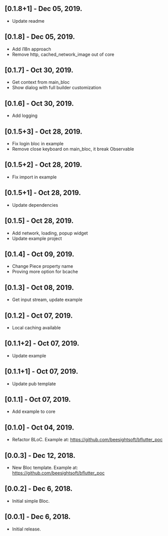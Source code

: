 ## [0.1.8+1] - Dec 05, 2019.

* Update readme

## [0.1.8] - Dec 05, 2019.

* Add i18n approach
* Remove http, cached_network_image out of core

## [0.1.7] - Oct 30, 2019.

* Get context from main_bloc
* Show dialog with full builder customization

## [0.1.6] - Oct 30, 2019.

* Add logging

## [0.1.5+3] - Oct 28, 2019.

* Fix login bloc in example
* Remove close keyboard on main_bloc, it break Observable

## [0.1.5+2] - Oct 28, 2019.

* Fix import in example

## [0.1.5+1] - Oct 28, 2019.

* Update dependencies

## [0.1.5] - Oct 28, 2019.

* Add network, loading, popup widget
* Update example project

## [0.1.4] - Oct 09, 2019.

* Change Piece property name
* Proving more option for bcache

## [0.1.3] - Oct 08, 2019.

* Get input stream, update example

## [0.1.2] - Oct 07, 2019.

* Local caching available

## [0.1.1+2] - Oct 07, 2019.

* Update example

## [0.1.1+1] - Oct 07, 2019.

* Update pub template

## [0.1.1] - Oct 07, 2019.

* Add example to core

## [0.1.0] - Oct 04, 2019.

* Refactor BLoC. Example at: https://github.com/beesightsoft/bflutter_poc

## [0.0.3] - Dec 12, 2018.

* New Bloc template. Example at: https://github.com/beesightsoft/bflutter_poc

## [0.0.2] - Dec 6, 2018.

* Initial simple Bloc.

## [0.0.1] - Dec 6, 2018.

* Initial release.
